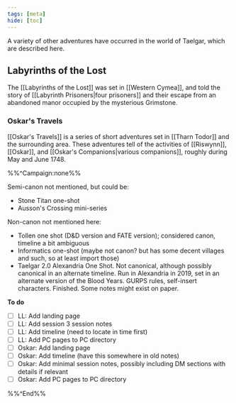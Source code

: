 ```yaml
---
tags: [meta]
hide: [toc]
---
```


A variety of other adventures have occurred in the world of Taelgar, which are described here. 

## Labyrinths of the Lost

The [[Labyrinths of the Lost]] was set in [[Western Cymea]], and told the story of [[Labyrinth Prisoners|four prisoners]] and their escape from an abandoned manor occupied by the mysterious Grimstone. 

### Oskar's Travels

[[Oskar's Travels]] is a series of short adventures set in [[Tharn Todor]] and the surrounding area. These adventures tell of the activities of [[Riswynn]], [[Oskar]], and [[Oskar's Companions|various companions]], roughly during May and June 1748. 

%%^Campaign:none%%

Semi-canon not mentioned, but could be:
- Stone Titan one-shot 
- Ausson's Crossing mini-series

Non-canon not mentioned here:

- Tollen one shot (D&D version and FATE version); considered canon, timeline a bit ambiguous
- Informatics one-shot (maybe not canon? but has some decent villages and such, so at least import those)
- Taelgar 2.0 Alexandria One Shot. Not canonical, although possibly canonical in an alternate timeline. Run in Alexandria in 2019, set in an alternate version of the Blood Years. GURPS rules, self-insert characters. Finished. Some notes might exist on paper. 

**To do**

- [ ] LL: Add landing page 
- [ ] LL: Add session 3 session notes
- [ ] LL: Add timeline (need to locate in time first)
- [ ] LL: Add PC pages to PC directory
- [ ] Oskar: Add landing page
- [ ] Oskar: Add timeline (have this somewhere in old notes)
- [ ] Oskar: Add minimal session notes, possibly including DM sections with details if relevant
- [ ] Oskar: Add PC pages to PC directory

%%^End%%